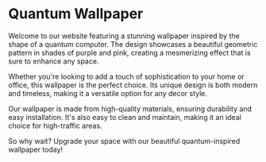 <!--
Write me markdown content of website with wallpaper:

"A geometric design in shades of purple and pink, inspired by the shape of a quantum computer"

The header of the page should not be copy of the text but rather a real content of the website which is using this wallpaper.
-->

<!--font:Poppins-->

# Quantum Wallpaper

Welcome to our website featuring a stunning wallpaper inspired by the shape of a quantum computer. The design showcases a beautiful geometric pattern in shades of purple and pink, creating a mesmerizing effect that is sure to enhance any space.

Whether you're looking to add a touch of sophistication to your home or office, this wallpaper is the perfect choice. Its unique design is both modern and timeless, making it a versatile option for any decor style.

Our wallpaper is made from high-quality materials, ensuring durability and easy installation. It's also easy to clean and maintain, making it an ideal choice for high-traffic areas.

So why wait? Upgrade your space with our beautiful quantum-inspired wallpaper today!
